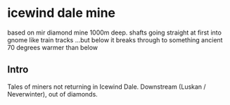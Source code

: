 # icewind dale mine 
based on mir diamond mine
1000m deep. shafts going straight at first into gnome like train tracks
...but below it breaks through to something ancient
70 degrees warmer than below


## Intro
Tales of miners not returning in Icewind Dale.
Downstream (Luskan / Neverwinter), out of diamonds.
